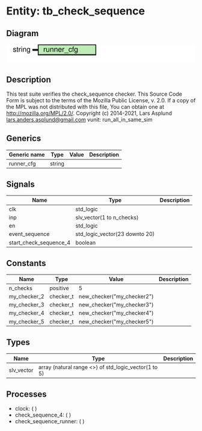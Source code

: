 # Entity: tb_check_sequence

## Diagram

![Diagram](tb_check_sequence.svg "Diagram")
## Description

This test suite verifies the check_sequence checker.
This Source Code Form is subject to the terms of the Mozilla Public
License, v. 2.0. If a copy of the MPL was not distributed with this file,
You can obtain one at http://mozilla.org/MPL/2.0/.
Copyright (c) 2014-2021, Lars Asplund lars.anders.asplund@gmail.com
vunit: run_all_in_same_sim
## Generics

| Generic name | Type   | Value | Description |
| ------------ | ------ | ----- | ----------- |
| runner_cfg   | string |       |             |
## Signals

| Name                   | Type                           | Description |
| ---------------------- | ------------------------------ | ----------- |
| clk                    | std_logic                      |             |
| inp                    | slv_vector(1 to n_checks)      |             |
| en                     | std_logic                      |             |
| event_sequence         | std_logic_vector(23 downto 20) |             |
| start_check_sequence_4 | boolean                        |             |
## Constants

| Name         | Type      | Value                       | Description |
| ------------ | --------- | --------------------------- | ----------- |
| n_checks     | positive  |  5                          |             |
| my_checker_2 | checker_t |  new_checker("my_checker2") |             |
| my_checker_3 | checker_t |  new_checker("my_checker3") |             |
| my_checker_4 | checker_t |  new_checker("my_checker4") |             |
| my_checker_5 | checker_t |  new_checker("my_checker5") |             |
## Types

| Name       | Type                                                  | Description |
| ---------- | ----------------------------------------------------- | ----------- |
| slv_vector | array (natural range <>) of std_logic_vector(1 to 5)  |             |
## Processes
- clock: (  )
- check_sequence_4: (  )
- check_sequence_runner: (  )
